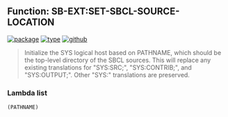 ## Function: SB-EXT:SET-SBCL-SOURCE-LOCATION
[![package](https://img.shields.io/badge/Package-SB--EXT-5f9ea0.svg?style=social&colorA=999999)](../) [![type](https://img.shields.io/badge/Type-Function-5f9ea0.svg?style=social&colorA=999999)](../#function) [![github](https://img.shields.io/badge/GitHub-View_the_source-5f9ea0.svg?style=social&colorA=999999&logo=github)](https://github.com/sbcl/sbcl/blob/master/src/code/target-pathname.lisp/) 

> Initialize the SYS logical host based on PATHNAME, which should be
> the top-level directory of the SBCL sources. This will replace any
> existing translations for "SYS:SRC;", "SYS:CONTRIB;", and
> "SYS:OUTPUT;". Other "SYS:" translations are preserved.

### Lambda list
```
(PATHNAME)
```
